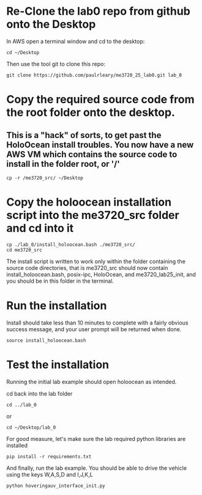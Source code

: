 # Re-Clone the lab0 repo from github onto the Desktop

In AWS open a terminal window and cd to the desktop:
```
cd ~/Desktop
```

Then use the tool git to clone this repo:
```
git clone https://github.com/paulrleary/me3720_25_lab0.git lab_0
```

# Copy the required source code from the root folder onto the desktop.
## This is a "hack" of sorts, to get past the HoloOcean install troubles.  You now have a new AWS VM which contains the source code to install in the folder root, or '/'

```
cp -r /me3720_src/ ~/Desktop
```

# Copy the holoocean installation script into the me3720_src folder and cd into it

```
cp ./lab_0/install_holoocean.bash ./me3720_src/
cd me3720_src
```
The install script is written to work only within the folder containing the source code directories, that is me3720_src should now contain install_holoocean.bash, posix-ipc, HoloOcean, and me3720_lab25_init, and you should be in this folder in the terminal.

# Run the installation 
Install should take less than 10 minutes to complete with a fairly obvious success message, and your user prompt will be returned when done.
```
source install_holoocean.bash
```

# Test the installation
Running the initial lab example should open holoocean as intended.

cd back into the lab folder
```
cd ../lab_0
```
or
```
cd ~/Desktop/lab_0
```

For good measure, let's make sure the lab required python libraries are installed
```
pip install -r requirements.txt
```

And finally, run the lab example.  You should be able to drive the vehicle using the keys W,A,S,D and I,J,K,L 

```
python hoveringauv_interface_init.py
```